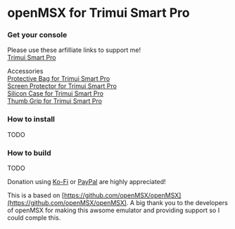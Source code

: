 # openMSX for Trimui Smart Pro


### Get your console
Please use these arfilliate links to support me!\
[Trimui Smart Pro](https://s.click.aliexpress.com/e/_DC7NNMZ)

Accessories\
[Protective Bag for Trimui Smart Pro](https://s.click.aliexpress.com/e/_DnKA17f) \
[Screen Protector for Trimui Smart Pro](https://s.click.aliexpress.com/e/_DCqp3jf) \
[Silicon Case for Trimui Smart Pro](https://s.click.aliexpress.com/e/_Dk2vuOp) \
[Thumb Grip for Trimui Smart Pro](https://s.click.aliexpress.com/e/_DDSaGWv)


### How to install
TODO

### How to build
TODO


Donation using [Ko-Fi](https://ko-fi.com/patriksretrotech) or [PayPal](https://www.paypal.com/donate/?business=UCTJFD6L7UYFL&no_recurring=0&item_name=Please+support+me%21&currency_code=SEK) are highly appreciated!

This is a based on [https://github.com/openMSX/openMSX](https://github.com/openMSX/openMSX).
A big thank you to the developers of openMSX for making this awsome emulator and providing support so I could comple this. 